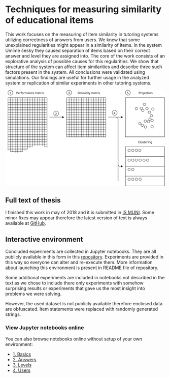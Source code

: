 # Techniques for measuring similarity of educational items

This work focuses on the measuring of item similarity in tutoring systems utilizing correctness of answers from users. We knew that some unexplained regularities might appear in a similarity of items. In the system Umíme česky they caused separation of items based on their correct answer and level they are assigned into. The core of the work consists of an explorative analysis of possible causes for this regularities. We show that structure of the system can affect item similarities and describe three such factors present in the system. All conclusions were validated using simulations. Our findings are useful for further usage in the analyzed system or replication of similar experiments in other tutoring systems.

![Similarity pipeline diagram](pipeline_diagram.svg)

## Full text of thesis

I finished this work in may of 2018 and it is submitted in [IS MUNI](https://is.muni.cz/th/l5dzj). Some minor fixes may appear therefore the latest version of text is always available at [GitHub](https://github.com/Linzee/tmsei_thesis/raw/master/fi-pdflatex.pdf).

## Interactive environment

Concluded experiments are collected in Jupyter notebooks. They are all publicly available in this form in this [repository](https://github.com/Linzee/tmsei_doodle/). Experiments are provided in this way so everyone can alter and re-execute them. More information about launching this environment is present in README file of repository.

Some additional experiments are included in notebooks not described in the text as we chose to include there only experiments with somehow surprising results or experiments that gave us the most insight into problems we were solving.

However, the used dataset is not publicly available therefore enclosed data are obfuscated. Item statements were replaced with randomly generated strings.

### View Jupyter notebooks online

You can also browse notebooks online without setup of your own environment:

- [1. Basics](https://github.com/Linzee/tmsei_doodle/blob/master/notebooks/1.%20Basics.ipynb)
- [2. Answers](https://github.com/Linzee/tmsei_doodle/blob/master/notebooks/2.%20Answers.ipynb)
- [3. Levels](https://github.com/Linzee/tmsei_doodle/blob/master/notebooks/3.%20Levels.ipynb)
- [4. Users](https://github.com/Linzee/tmsei_doodle/blob/master/notebooks/4.%20Users.ipynb)
